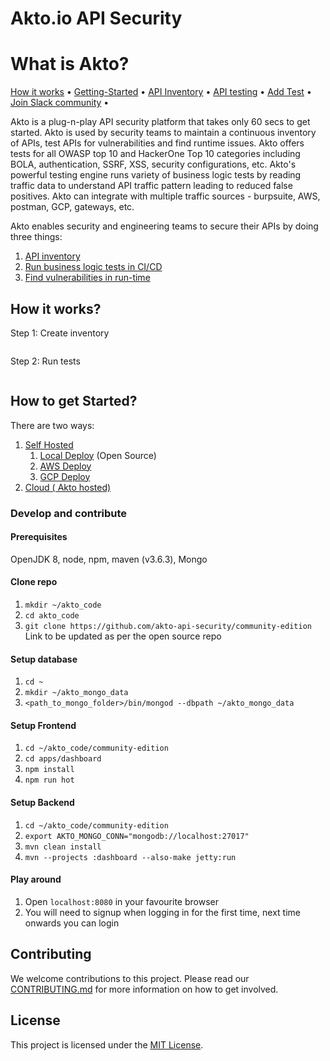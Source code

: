 # Akto.io API Security

# What is Akto?

[How it works](./#how-it-works) • [Getting-Started](./#how-to-get-started) • [API Inventory](https://docs.akto.io/api-inventory/api-collections) • [API testing](https://docs.akto.io/testing/run-test) • [Add Test](https://docs.akto.io/testing/test-library) • [Join Slack community](https://join.slack.com/t/aktocommunity/shared\_invite/zt-1nqfw3knb-XO\~r7UZyzD9f8\_Ddm4R1lg) •

Akto is a plug-n-play API security platform that takes only 60 secs to get started. Akto is used by security teams to maintain a continuous inventory of APIs, test APIs for vulnerabilities and find runtime issues. Akto offers tests for all OWASP top 10 and HackerOne Top 10 categories including BOLA, authentication, SSRF, XSS, security configurations, etc. Akto's powerful testing engine runs variety of business logic tests by reading traffic data to understand API traffic pattern leading to reduced false positives. Akto can integrate with multiple traffic sources - burpsuite, AWS, postman, GCP, gateways, etc.

Akto enables security and engineering teams to secure their APIs by doing three things:

1. [API inventory](https://docs.akto.io/api-inventory/api-collections)
2. [Run business logic tests in CI/CD](broken-reference/)
3. [Find vulnerabilities in run-time](https://docs.akto.io/api-inventory/sensitive-data)

## How it works?

Step 1: Create inventory

<figure><img src="https://2145800921-files.gitbook.io/~/files/v0/b/gitbook-x-prod.appspot.com/o/spaces%2FRc4KTKGprZI2sPWKoaLe%2Fuploads%2FRXIYBFFP0cIi5gyJ02ZD%2FScreenshot%202023-01-26%20at%205.07.03%20PM.png?alt=media&token=d2976b86-d0cf-40f6-b17a-2611adceea05" alt=""><figcaption></figcaption></figure>

Step 2: Run tests

<figure><img src="https://2145800921-files.gitbook.io/~/files/v0/b/gitbook-x-prod.appspot.com/o/spaces%2FRc4KTKGprZI2sPWKoaLe%2Fuploads%2FPBJv5INL2k1UZOUXPbOG%2FScreenshot%202023-01-26%20at%205.08.19%20PM.png?alt=media&token=511b637c-1558-434a-b606-7983d24006a9" alt=""><figcaption></figcaption></figure>

## How to get Started?

There are two ways:

1. [Self Hosted](https://docs.akto.io/getting-started/quick-start-with-akto-self-hosted)
   1. [Local Deploy](https://docs.akto.io/getting-started/quick-start-with-akto-self-hosted/local-deploy) (Open Source)
   2. [AWS Deploy](https://docs.akto.io/getting-started/quick-start-with-akto-self-hosted/aws-deploy)
   3. [GCP Deploy](https://docs.akto.io/getting-started/quick-start-with-akto-self-hosted/gcp-deploy)
2. [Cloud ( Akto hosted)](https://docs.akto.io/getting-started/quick-start-with-akto-cloud)

### Develop and contribute

#### Prerequisites
OpenJDK 8, node, npm, maven (v3.6.3), Mongo


#### Clone repo
1. `mkdir ~/akto_code`
2. `cd akto_code`
3. `git clone https://github.com/akto-api-security/community-edition` Link to be updated as per the open source repo

#### Setup database

1. `cd ~`
2. `mkdir ~/akto_mongo_data`
3. `<path_to_mongo_folder>/bin/mongod --dbpath ~/akto_mongo_data`

#### Setup Frontend

1. `cd ~/akto_code/community-edition`
2. `cd apps/dashboard`
3. `npm install`
4. `npm run hot`

#### Setup Backend
1. `cd ~/akto_code/community-edition`
2. `export AKTO_MONGO_CONN="mongodb://localhost:27017"`
3. `mvn clean install`
4. `mvn --projects :dashboard --also-make jetty:run`

#### Play around
1. Open `localhost:8080` in your favourite browser
2. You will need to signup when logging in for the first time, next time onwards you can login

## Contributing

We welcome contributions to this project. Please read our [CONTRIBUTING.md](CONTRIBUTING.md) for more information on how to get involved.

## License

This project is licensed under the [MIT License](LICENSE).
